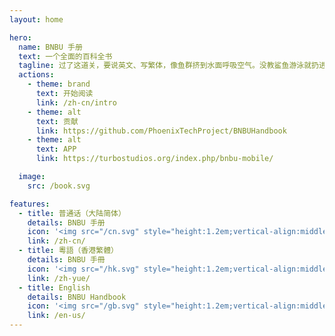 ```yaml
---
layout: home

hero:
  name: BNBU 手册
  text: 一个全面的百科全书
  tagline: 过了这道关，要说英文、写繁体，像鱼群挤到水面呼吸空气。没教鲨鱼游泳就扔进大海，没让城市变冷就盼望落雪，把飞机当成流星祈祷，把失火当成福兆祈愿。反正过得了春天，也过不了青春这道险关。
  actions:
    - theme: brand
      text: 开始阅读
      link: /zh-cn/intro
    - theme: alt
      text: 贡献
      link: https://github.com/PhoenixTechProject/BNBUHandbook
    - theme: alt
      text: APP
      link: https://turbostudios.org/index.php/bnbu-mobile/

  image:
    src: /book.svg

features:
  - title: 普通话（大陆简体）
    details: BNBU 手册
    icon: '<img src="/cn.svg" style="height:1.2em;vertical-align:middle;">'
    link: /zh-cn/
  - title: 粵語（香港繁體）
    details: BNBU 手冊
    icon: '<img src="/hk.svg" style="height:1.2em;vertical-align:middle;">'
    link: /zh-yue/
  - title: English
    details: BNBU Handbook
    icon: '<img src="/gb.svg" style="height:1.2em;vertical-align:middle;">'
    link: /en-us/
---
```

